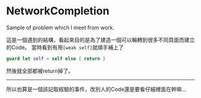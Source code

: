# NetworkCompletion
Sample of  problem which I meet from work.

這是一個遇到的結構，看起來目的是為了建造一個可以輪轉到很多不同頁面而建立的Code。
當時看到有用`[weak self]`就順手補上了
```swift
guard let self = self else { return }
```
然後就全部都被return掉了。

---

所以也算是一個該記取經驗的事件，改別人的Code還是要看仔細裡面在幹嘛...
